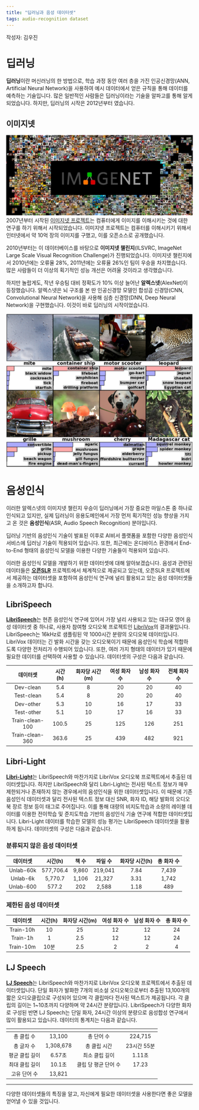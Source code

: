 ```yaml
---
title: "딥러닝과 음성 데이터셋"
tags: audio-recognition dataset
---
```


작성자: 김우진


# 딥러닝
**딥러닝**이란 머신러닝의 한 방법으로, 학습 과정 동안 여러 층을 가진 인공신경망(ANN, Artificial Neural Network)을 사용하여 예시 데이터에서 얻은 규칙을 통해 데이터를 예측하는 기술입니다. 많은 일반적인 사람들은 딥러닝이라는 기술을 알파고를 통해 알게되었습니다. 하지만, 딥러닝의 시작은 2012년부터 였습니다.

## 이미지넷
![Imagenet](/assets/Imagenet.jpg)
2007년부터 시작된 [이미지넷 프로젝트](https://www.image-net.org)는 컴퓨터에게 이미지를 이해시키는 것에 대한 연구를 하기 위해서 시작되었습니다. 이미지넷 프로젝트는 컴퓨터를 이해시키기 위해서 인터넷에서 약 10억 장의 이미지를 구했고, 이를 오픈소스로 공개했습니다.

2010년부터는 이 데이터베이스를 바탕으로 **이미지넷 챌린지**(ILSVRC, ImageNet Large Scale Visual Recognition Challenge)가 진행되었습니다. 이미지넷 챌린지에서 2010년에는 오류율 28%, 2011년에는 오류율 26%인 팀이 우승을 차지했습니다. 많은 사람들이 더 이상의 획기적인 성능 개선은 어려울 것이라고 생각했습니다. 

하지만 놀랍게도, 작년 우승팀 대비 정확도가 10% 이상 늘어난 **알렉스넷**(AlexNet)이 등장했습니다. 알렉스넷은 뇌 구조를 본 딴 인공신경망 모델인 합성곱 신경망(CNN, Convolutional Neural Network)을 사용해 심층 신경망(DNN, Deep Neural Network)을 구현했습니다. 이것이 바로 딥러닝의 시작이었습니다.

![Alexnet-result](/assets/Alexnet-result.png)

# 음성인식
이러한 알렉스넷의 이미지넷 챌린지 우승이 딥러닝에서 가장 중요한 마일스톤 중 하나로 인식되고 있지만, 실제 딥러닝이 응용도메인에서 가장 먼저 획기적인 성능 향상을 가지고 온 것은 **음성인식**(ASR, Audio Speech Recognition) 분야입니다.

딥러닝 기반의 음성인식 기술이 발표된 이후로 AI비서 플랫폼을 포함한 다양한 음성인식 서비스에 딥러닝 기술이 적용되어 있습니다. 또한, 최근에는 온디바이스 환경에서 End-to-End 형태의 음성인식 모델을 이용한 다양한 기술들이 적용되어 있습니다.

이러한 음성인식 모델을 개발하기 위한 데이터셋에 대해 알아보겠습니다. 음성과 관련된 데이터들은 [**오픈SLR**](http://www.openslr.org/resources.php) 프로젝트에서 체계적으로 제공되고 있는데, 오픈SLR 프로젝트에서 제공하는 데이터셋을 포함하여 음성인식 연구에 널리 활용되고 있는 음성 데이터셋들을 소개하고자 합니다.

## LibriSpeech
[**LibriSpeech**](http://www.openslr.org/12)는 현존 음성인식 연구에 있어서 가장 널리 사용되고 있는 대규모 영어 음성 데이터셋 중 하나로, 사용자 참여형 오디오북 프로젝트인 [LibriVox](https://librivox.org)의 결과물입니다. LibriSpeech는 16kHz로 샘플링된 약 1000시간 분량의 오디오북 데이터입니다. LibriVox 데이터는 긴 발화 시간을 갖는 오디오북이기 때문에 음성인식 학습에 적합하도록 다양한 전처리가 수행되어 있습니다. 또한, 여러 가지 형태의 데이터가 있기 때문에 필요한 데이터를 선택하여 사용할 수 있습니다. 데이터셋의 구성은 다음과 같습니다.


|    데이터셋     | 시간(h) | 화자당 시간(m) | 여성 화자 수 | 남성 화자 수 | 전체 화자 수 |
| :-------------: | :-----: | :------------: | :----------: | :----------: | :----------: |
|    Dev-clean    |   5.4   |       8        |      20      |      20      |      40      |
|   Test-clean    |   5.4   |       8        |      20      |      20      |      40      |
|    Dev-other    |   5.3   |       10       |      16      |      17      |      33      |
|   Test-other    |   5.1   |       10       |      17      |      16      |      33      |
| Train-clean-100 |  100.5  |       25       |     125      |     126      |     251      |
| Train-clean-360 |  363.6  |       25       |     439      |     482      |     921      |

## Libri-Light
[**Libri-Light**](https://github.com/facebookresearch/libri-light)는 LibriSpeech와 마찬가지로 LibriVox 오디오북 프로젝트에서 추출된 데이터셋입니다. 하지만 LibriSpeech와 달리 Libri-Light는 전사된 텍스트 정보가 매우 제한되거나 존재하지 않는 경우에서의 음성인식을 위한 데이터셋입니다. 이 때문에 기존 음성인식 데이터셋과 달리 전사된 텍스트 정보 대신 SNR, 화자 ID, 해당 발화의 오디오북 장르 정보 등이 태그로 주어집니다. 이를 통해 대량의 비지도학습과 소량의 레이블 데이터를 이용한 전이학습 및 준지도학습 기반의 음성인식 기술 연구에 적합한 데이터셋입니다. Libri-Light 데이터를 학습한 모델의 성능 평가는 LibriSpeech 데이터셋을 활용하게 됩니다. 데이터셋의 구성은 다음과 같습니다.

### 분류되지 않은 음성 데이터셋

| 데이터셋  |  시간(h)  | 책 수 | 파일 수 | 화자당 시간(h) | 총 화자 수 |
| :-------: | :-------: | :---: | :-----: | :------------: | :--------: |
| Unlab-60k | 577,706.4 | 9,860 | 219,041 |      7.84      |   7,439    |
| Unlab-6k  |  5,770.7  | 1,106 | 21,327  |      3.31      |   1,742    |
| Unlab-600 |   577.2   |  202  |  2,588  |      1.18      |    489     |

### 제한된 음성 데이터셋

| 데이터셋  | 시간(h) | 화자당 시간(m) | 여성 화자 수 | 남성 화자 수 | 총 화자 수 |
| :-------: | :-----: | :------------: | :----------: | :----------: | :--------: |
| Train-10h |   10    |       25       |      12      |      12      |     24     |
| Train-1h  |    1    |      2.5       |      12      |      12      |     24     |
| Train-10m |  10분   |      2.5       |      2       |      2       |     4      |

## LJ Speech
[**LJ Speech**](https://keithito.com/LJ-Speech-Dataset/)는 LibriSpeech와 마찬가지로 LibriVox 오디오북 프로젝트에서 추출된 데이터셋입니다. 단일 화자가 발화한 7개의 비소설 오디오북으로부터 추출된 13,100개의 짧은 오디오클립으로 구성되어 있으며 각 클립마다 전사된 텍스트가 제공됩니다. 각 클립의 길이는 1~10초까지 다양하며 약 24시간 분량입니다. LibriSpeech가 다양한 화자로 구성된 반면 LJ Speech는 단일 화자, 24시간 이상의 분량으로 음성합성 연구에서 많이 활용되고 있습니다. 데이터의 통계치는 다음과 같습니다.

|    <!-- -->    | <!-- -->  |       <!-- -->       |  <!-- -->   |
| :------------: | :-------: | :------------------: | :---------: |
|   총 클립 수   |  13,100   |      총 단어 수      |   224,715   |
|   총 글자 수   | 1,308,678 |     총 클립 시간     | 23시간 55분 |
| 평균 클립 길이 |  6.57초   |    최소 클립 길이    |   1.11초    |
| 최대 클립 길이 |  10.1초   | 클립 당 평균 단어 수 |    17.23    |
|  고유 단어 수  |  13,821   |                      |             |

-----

다양한 데이터셋들의 특징을 알고, 자신에게 필요한 데이터셋을 사용한다면 좋은 모델을 얻어낼 수 있을 것입니다.